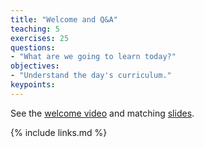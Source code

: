 ```yaml
---
title: "Welcome and Q&A"
teaching: 5
exercises: 25
questions:
- "What are we going to learn today?"
objectives:
- "Understand the day's curriculum."
keypoints:
---
```


See the [welcome video](https://youtu.be/RuXNrXiXv98) and matching [slides](../slides/3.2-Community-Practices-and-Refactoring.pptx).

{% include links.md %}
